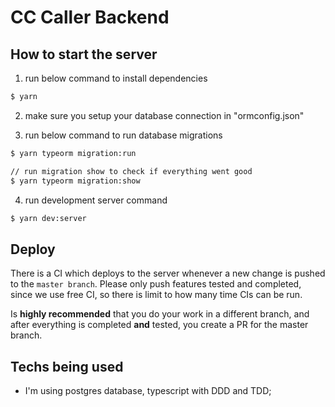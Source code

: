 # CC Caller Backend

## How to start the server
1. run below command to install dependencies
```bash
$ yarn
```

2. make sure you setup your database connection in "ormconfig.json"

3. run below command to run database migrations
```bash
$ yarn typeorm migration:run

// run migration show to check if everything went good
$ yarn typeorm migration:show 
```

4. run development server command
```bash
$ yarn dev:server
```

## Deploy

There is a CI which deploys to the server whenever a new change is pushed to the `master branch`.
Please only push features tested and completed, since we use free CI, so there is limit to how many time CIs can be run.

Is **highly recommended** that you do your work in a different branch, and after everything is completed **and** tested, you create a PR for the master branch.

## Techs being used

- I'm using postgres database, typescript with DDD and TDD;

